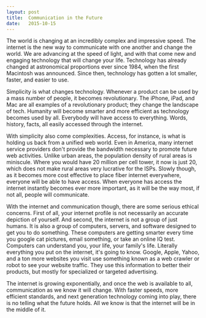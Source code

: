 ```yaml
---
layout: post
title:  Communication in the Future
date:   2015-10-15
---
```


The world is changing at an incredibly complex and impressive speed. The internet is the new way to communicate with one another and change the world. We are advancing at the speed of light, and with that come new and engaging technology that will change your life. Technology has already changed at astronomical proportions ever since 1984, when the first Macintosh was announced. Since then, technology has gotten a lot smaller, faster, and easier to use.

Simplicity is what changes technology. Whenever a product can be used by a mass number of people, it becomes revolutionary. The iPhone, iPad, and Mac are all examples of a revolutionary product; they change the landscape of tech. Humanity will become smarter and more efficient as technology becomes used by all. Everybody will have access to everything. Words, history, facts, all easily accessed through the internet.

With simplicity also come complexities. Access, for instance, is what is holding us back from a unified web world. Even in America, many internet service providers don't provide the bandwidth necessary to promote future web activities. Unlike urban areas, the population density of rural areas is miniscule. Where you would have 20 million per cell tower, it now is just 20, which does not make rural areas very lucrative for the ISPs. Slowly though, as it becomes more cost effective to place fiber internet everywhere, everyone will be able to have access. When everyone has access the internet instantly becomes ever more important, as it will be the way most, if not all, people will communicate.

With the internet and communication though, there are some serious ethical concerns. First of all, your internet profile is not necessarily an accurate depiction of yourself. And second, the internet is not a group of just humans. It is also a group of computers, servers, and software designed to get you to do something. These computers are getting smarter every time you google cat pictures, email something, or take an online IQ test. Computers can understand you, your life, your family's life. Literally everything you put on the internet, it's going to know. Google, Apple, Yahoo, and a ton more websites you visit use something known as a web crawler or robot to see your website traffic. They use this information to better their products, but mostly for specialized or targeted advertising.

The internet is growing exponentially, and once the web is available to all, communication as we know it will change. With faster speeds, more efficient standards, and next generation technology coming into play, there is no telling what the future holds. All we know is that the internet will be in the middle of it. 
